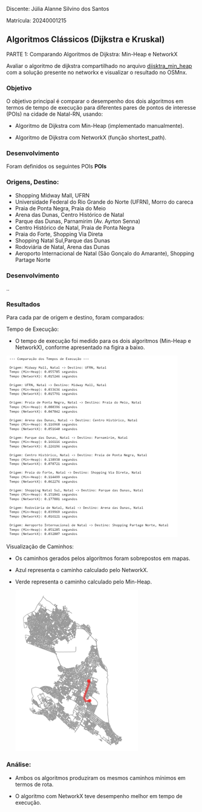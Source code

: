 Discente: Júlia Alanne Silvino dos Santos

Matrícula: 20240001215

## Algoritmos Clássicos (Dijkstra e Kruskal)
PARTE 1: Comparando Algoritmos de Dijkstra: Min-Heap e NetworkX

Avaliar o algoritmo de dijkstra compartilhado no arquivo [dijsktra_min_heap](dijsktra_min_heap.ipynb) com a
solução presente no networkx e visualizar o resultado no OSMnx.

### Objetivo

O objetivo principal é comparar o desempenho dos dois algoritmos em termos de tempo de execução para diferentes pares de pontos de interesse (POIs) na cidade de Natal-RN, usando:

* Algoritmo de Dijkstra com Min-Heap (implementado manualmente).

* Algoritmo de Dijkstra com NetworkX (função shortest_path).

### Desenvolvimento
Foram definidos os seguintes POIs
**POIs**

### Origens, Destino:
  * Shopping Midway Mall, UFRN
  * Universidade Federal do Rio Grande do Norte (UFRN), Morro do careca
  * Praia de Ponta Negra, Praia do Meio
  * Arena das Dunas, Centro Histórico de Natal
  * Parque das Dunas,  Parnamirim (Av. Ayrton Senna)
  * Centro Histórico de Natal, Praia de Ponta Negra
  * Praia do Forte, Shopping Via Direta
  * Shopping Natal Sul,Parque das Dunas
  * Rodoviária de Natal, Arena das Dunas
  * Aeroporto Internacional de Natal (São Gonçalo do Amarante), Shopping Partage Norte

  ### Desenvolvimento

  ..
  
  ### Resultados

Para cada par de origem e destino, foram comparados:

Tempo de Execução:

* O tempo de execução foi medido para os dois algoritmos (Min-Heap e NetworkX), conforme apresentado na figira a baixo.

![](img/comparacao.png)


Visualização de Caminhos:

* Os caminhos gerados pelos algoritmos foram sobrepostos em mapas.

* Azul representa o caminho calculado pelo NetworkX.

* Verde representa o caminho calculado pelo Min-Heap.
  
  ![](img/Grafo_Dijsktra.png)


### Análise:

* Ambos os algoritmos produziram os mesmos caminhos mínimos em termos de rota.

* O algoritmo com NetworkX teve desempenho melhor em tempo de execução.

